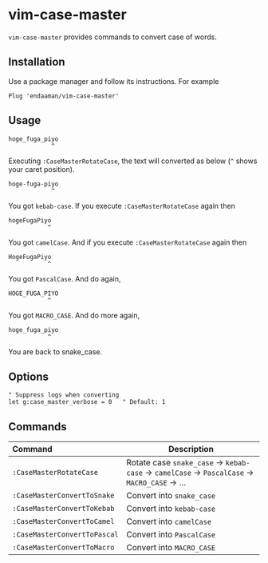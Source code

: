 # vim-case-master

`vim-case-master` provides commands to convert case of words.

## Installation

Use a package manager and follow its instructions. For example

```
Plug 'endaaman/vim-case-master'
```

## Usage

```
hoge_fuga_piyo
            ^
```

Executing `:CaseMasterRotateCase`, the text will converted as below (`^` shows your caret position).

```
hoge-fuga-piyo
            ^
```

You got `kebab-case`. If you execute `:CaseMasterRotateCase` again then

```
hogeFugaPiyo
           ^
```

You got `camelCase`. And if you execute `:CaseMasterRotateCase` again then

```
HogeFugaPiyo
           ^
```

You got `PascalCase`. And do again,

```
HOGE_FUGA_PIYO
           ^
```

You got `MACRO_CASE`. And do more again,

```
hoge_fuga_piyo
           ^
```

You are back to snake_case.


## Options

```vim
" Suppress logs when converting
let g:case_master_verbose = 0   " Default: 1
```

## Commands

| Command | Description |
|:---|---|
| `:CaseMasterRotateCase` | Rotate case `snake_case` → `kebab-case` → `camelCase` → `PascalCase` → `MACRO_CASE` → … |
| `:CaseMasterConvertToSnake` | Convert into `snake_case` |
| `:CaseMasterConvertToKebab` | Convert into `kebab-case` |
| `:CaseMasterConvertToCamel` | Convert into `camelCase` |
| `:CaseMasterConvertToPascal` | Convert into `PascalCase` |
| `:CaseMasterConvertToMacro` | Convert into `MACRO_CASE` |
